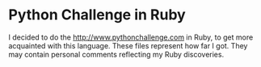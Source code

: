 Python Challenge in Ruby
========================

I decided to do the http://www.pythonchallenge.com in Ruby, to get more acquainted with this language.
These files represent how far I got. They may contain personal comments reflecting my Ruby discoveries.
